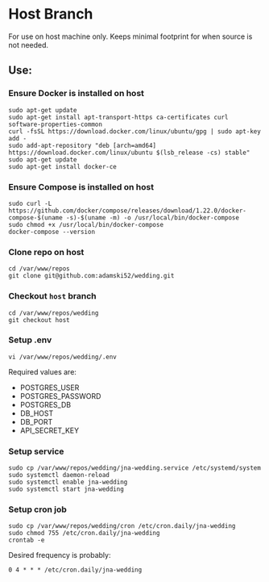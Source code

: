 # Host Branch

For use on host machine only.  Keeps minimal footprint for when source is not needed.

## Use:

### Ensure Docker is installed on host
```
sudo apt-get update
sudo apt-get install apt-transport-https ca-certificates curl software-properties-common
curl -fsSL https://download.docker.com/linux/ubuntu/gpg | sudo apt-key add -
sudo add-apt-repository "deb [arch=amd64] https://download.docker.com/linux/ubuntu $(lsb_release -cs) stable"
sudo apt-get update
sudo apt-get install docker-ce
```

### Ensure Compose is installed on host
```
sudo curl -L https://github.com/docker/compose/releases/download/1.22.0/docker-compose-$(uname -s)-$(uname -m) -o /usr/local/bin/docker-compose
sudo chmod +x /usr/local/bin/docker-compose
docker-compose --version
```


### Clone repo on host
```
cd /var/www/repos
git clone git@github.com:adamski52/wedding.git
```

### Checkout `host` branch
```
cd /var/www/repos/wedding
git checkout host
```

### Setup .env
```
vi /var/www/repos/wedding/.env
```

Required values are:
* POSTGRES_USER
* POSTGRES_PASSWORD
* POSTGRES_DB
* DB_HOST
* DB_PORT
* API_SECRET_KEY

### Setup service
```
sudo cp /var/www/repos/wedding/jna-wedding.service /etc/systemd/system
sudo systemctl daemon-reload
sudo systemctl enable jna-wedding
sudo systemctl start jna-wedding
```


### Setup cron job
```
sudo cp /var/www/repos/wedding/cron /etc/cron.daily/jna-wedding
sudo chmod 755 /etc/cron.daily/jna-wedding
crontab -e
```

Desired frequency is probably:

```
0 4 * * * /etc/cron.daily/jna-wedding
```